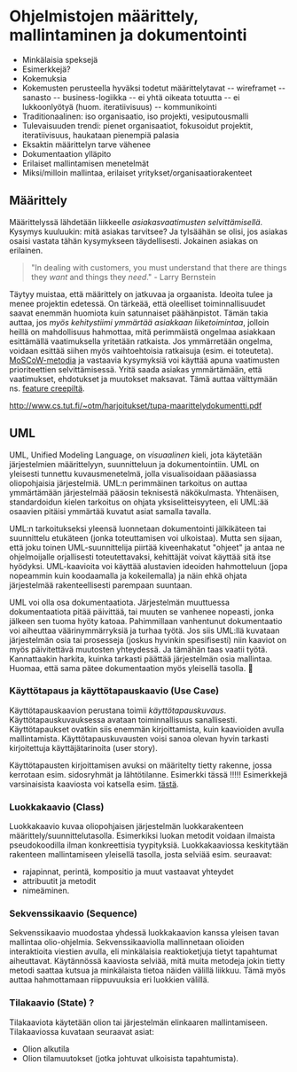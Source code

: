 # Ohjelmistojen määrittely, mallintaminen ja dokumentointi

- Minkälaisia speksejä
- Esimerkkejä?
- Kokemuksia
- Kokemusten perusteella hyväksi todetut määrittelytavat
-- wireframet
-- sanasto
-- business-logiikka
-- ei yhtä oikeata totuutta
-- ei lukkoonlyötyä (huom. iteratiivisuus)
-- kommunikointi
- Traditionaalinen: iso organisaatio, iso projekti, vesiputousmalli
- Tulevaisuuden trendi: pienet organisaatiot, fokusoidut projektit, iteratiivisuus, haukataan pienempiä palasia
- Eksaktin määrittelyn tarve vähenee
- Dokumentaation ylläpito
- Erilaiset mallintamisen menetelmät
- Miksi/milloin mallintaa, erilaiset yritykset/organisaatiorakenteet

## Määrittely

Määrittelyssä lähdetään liikkeelle *asiakasvaatimusten selvittämisellä*. Kysymys kuuluukin: mitä asiakas tarvitsee? Ja tylsäähän se olisi, jos asiakas osaisi vastata tähän kysymykseen täydellisesti. Jokainen asiakas on erilainen.

> "In dealing with customers, you must understand that there are things they *want* and things they *need*." - Larry Bernstein

Täytyy muistaa, että määrittely on jatkuvaa ja orgaanista. Ideoita tulee ja menee projektin edetessä. On tärkeää, että oleelliset toiminnallisuudet saavat enemmän huomiota kuin satunnaiset päähänpistot. Tämän takia auttaa, jos *myös kehitystiimi ymmärtää asiakkaan liiketoimintaa*, jolloin heillä on mahdollisuus hahmottaa, mitä perimmäistä ongelmaa asiakkaan esittämällä vaatimuksella yritetään ratkaista. Jos ymmärretään ongelma, voidaan esittää siihen myös vaihtoehtoisia ratkaisuja (esim. ei toteuteta). [MoSCoW-metodia](http://en.wikipedia.org/wiki/MoSCoW_Method) ja vastaavia kysymyksiä voi käyttää apuna vaatimusten prioriteettien selvittämisessä. Yritä saada asiakas ymmärtämään, että vaatimukset, ehdotukset ja muutokset maksavat. Tämä auttaa välttymään ns. [feature creepiltä](http://en.wikipedia.org/wiki/Feature_creep).

http://www.cs.tut.fi/~otm/harjoitukset/tupa-maarittelydokumentti.pdf

## UML

UML, Unified Modeling Language, on _visuaalinen_ kieli, jota käytetään järjestelmien määrittelyyn, suunnitteluun ja dokumentointiin. UML on yleisesti tunnettu kuvausmenetelmä, jolla visualisoidaan pääasiassa oliopohjaisia järjestelmiä. UML:n perimmäinen tarkoitus on auttaa ymmärtämään järjestelmää pääosin teknisestä näkökulmasta. Yhtenäisen, standardoidun kielen tarkoitus on ohjata yksiselitteisyyteen, eli UML:ää osaavien pitäisi ymmärtää kuvatut asiat samalla tavalla. 

UML:n tarkoitukseksi yleensä luonnetaan dokumentointi jälkikäteen tai suunnittelu etukäteen (jonka toteuttamisen voi ulkoistaa). Mutta sen sijaan, että joku toinen UML-suunnittelija piirtää kiveenhakatut "ohjeet" ja antaa ne ohjelmoijalle orjallisesti toteutettavaksi, kehittäjät voivat käyttää sitä itse hyödyksi. UML-kaavioita voi käyttää alustavien ideoiden hahmotteluun (jopa nopeammin kuin koodaamalla ja kokeilemalla) ja näin ehkä ohjata järjestelmää rakenteellisesti parempaan suuntaan.

UML voi olla osa dokumentaatiota. Järjestelmän muuttuessa dokumentaatiota pitää päivittää, tai muuten se vanhenee nopeasti, jonka jälkeen sen tuoma hyöty katoaa. Pahimmillaan vanhentunut dokumentaatio voi aiheuttaa väärinymmärryksiä ja turhaa työtä. Jos siis UML:llä kuvataan järjestelmän osia tai prosesseja (joskus hyvinkin spesifisesti) niin kaaviot on myös päivitettävä muutosten yhteydessä. Ja tämähän taas vaatii työtä. Kannattaakin harkita, kuinka tarkasti päättää järjestelmän osia mallintaa. Huomaa, että sama pätee dokumentaation myös yleisellä tasolla.

### Käyttötapaus ja käyttötapauskaavio (Use Case)

Käyttötapauskaavion perustana toimii *käyttötapauskuvaus*. Käyttötapauskuvauksessa avataan toiminnallisuus sanallisesti. Käyttötapaukset ovatkin siis enemmän kirjoittamista, kuin kaavioiden avulla mallintamista. Käyttötapauskuvausten voisi sanoa olevan hyvin tarkasti kirjoitettuja käyttäjätarinoita (user story).

Käyttötapausten kirjoittamisen avuksi on määritelty tietty rakenne, jossa kerrotaan esim. sidosryhmät ja lähtötilanne. Esimerkki tässä !!!!!
Esimerkkejä varsinaisista kaaviosta voi katsella esim. [tästä](http://www.uml-diagrams.org/use-case-diagrams-examples.html).

### Luokkakaavio (Class)

Luokkakaavio kuvaa oliopohjaisen järjestelmän luokkarakenteen määrittely/suunnittelutasolla. Esimerkiksi luokan metodit voidaan ilmaista pseudokoodilla ilman konkreettisia tyypityksiä. Luokkakaaviossa keskitytään rakenteen mallintamiseen yleisellä tasolla, josta selviää esim. seuraavat: 

- rajapinnat, perintä, kompositio ja muut vastaavat yhteydet
- attribuutit ja metodit
- nimeäminen.

### Sekvenssikaavio (Sequence)

Sekvenssikaavio muodostaa yhdessä luokkakaavion kanssa yleisen tavan mallintaa olio-ohjelmia. Sekvenssikaaviolla mallinnetaan olioiden interaktioita viestien avulla, eli minkälaisia reaktioketjuja tietyt tapahtumat aiheuttavat. Käytännössä kaaviosta selviää, mitä muita metodeja jokin tietty metodi saattaa kutsua ja minkälaista tietoa näiden välillä liikkuu.
Tämä myös auttaa hahmottamaan riippuvuuksia eri luokkien välillä.

### Tilakaavio (State) ?

Tilakaaviota käytetään olion tai järjestelmän elinkaaren mallintamiseen. Tilakaaviossa kuvataan seuraavat asiat:

- Olion alkutila
- Olion tilamuutokset (jotka johtuvat ulkoisista tapahtumista).
